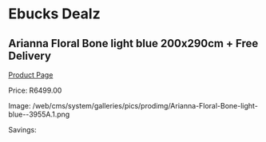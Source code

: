 
# Ebucks Dealz
## Arianna Floral Bone light blue 200x290cm + Free Delivery
[Product Page](https://www.ebucks.com/web/shop/productSelected.do?prodId=1210584272&catId=375509364)

Price: R6499.00

Image: /web/cms/system/galleries/pics/prodimg/Arianna-Floral-Bone-light-blue--3955A.1.png

Savings: 


	